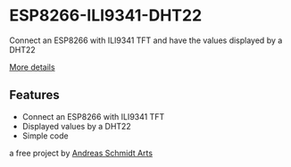 # ESP8266-ILI9341-DHT22
Connect an ESP8266 with ILI9341 TFT and have the values displayed by a DHT22


[More details](https://theartsblog.de/nodemcu-esp8266-mit-ili9341-tft-lcd-display-verbinden/)


## Features

* Connect an ESP8266 with ILI9341 TFT
* Displayed values by a DHT22
* Simple code

a free project by [Andreas Schmidt Arts](https://www.andreas-schmidt-arts.de/)
